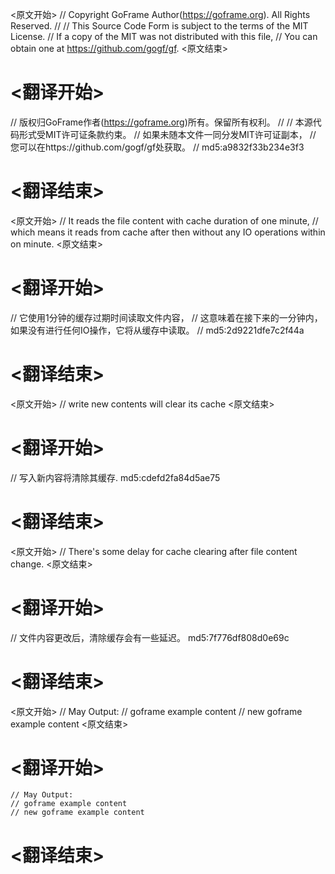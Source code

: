 
<原文开始>
// Copyright GoFrame Author(https://goframe.org). All Rights Reserved.
//
// This Source Code Form is subject to the terms of the MIT License.
// If a copy of the MIT was not distributed with this file,
// You can obtain one at https://github.com/gogf/gf.
<原文结束>

# <翻译开始>
// 版权归GoFrame作者(https://goframe.org)所有。保留所有权利。
//
// 本源代码形式受MIT许可证条款约束。
// 如果未随本文件一同分发MIT许可证副本，
// 您可以在https://github.com/gogf/gf处获取。
// md5:a9832f33b234e3f3
# <翻译结束>


<原文开始>
	// It reads the file content with cache duration of one minute,
	// which means it reads from cache after then without any IO operations within on minute.
<原文结束>

# <翻译开始>
// 它使用1分钟的缓存过期时间读取文件内容，
// 这意味着在接下来的一分钟内，如果没有进行任何IO操作，它将从缓存中读取。
// md5:2d9221dfe7c2f44a
# <翻译结束>


<原文开始>
// write new contents will clear its cache
<原文结束>

# <翻译开始>
// 写入新内容将清除其缓存. md5:cdefd2fa84d5ae75
# <翻译结束>


<原文开始>
// There's some delay for cache clearing after file content change.
<原文结束>

# <翻译开始>
// 文件内容更改后，清除缓存会有一些延迟。 md5:7f776df808d0e69c
# <翻译结束>


<原文开始>
	// May Output:
	// goframe example content
	// new goframe example content
<原文结束>

# <翻译开始>
	// May Output:
	// goframe example content
	// new goframe example content
# <翻译结束>

